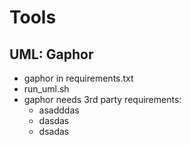 # Tools

## UML: Gaphor
* gaphor in requirements.txt
* run_uml.sh
* gaphor needs 3rd party requirements:
    * asadddas
    * dasdas
    * dsadas



